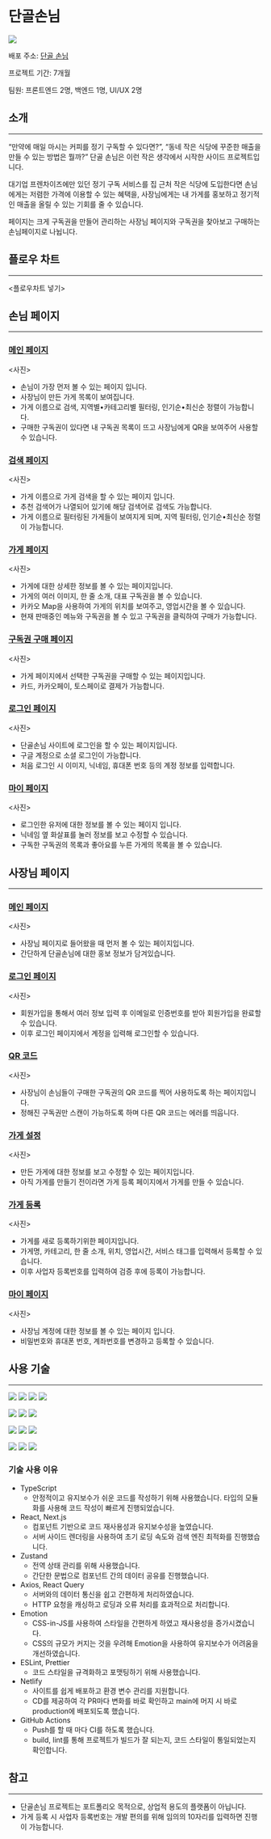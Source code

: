 # 단골손님

![](https://dangol.store/_ipx/w_32,q_75/%2Fimages%2Flogo%2Flogo.png?url=%2Fimages%2Flogo%2Flogo.png&w=32&q=75)

배포 주소: [단골 손님](https://dangol.store)

프로젝트 기간: 7개월

팀원: 프론트엔드 2명, 백엔드 1명, UI/UX 2명

## 소개

---

“만약에 매일 마시는 커피를 정기 구독할 수 있다면?”, “동네 작은 식당에 꾸준한 매출을 만들 수 있는 방법은 뭘까?” 단골 손님은 이런 작은 생각에서 시작한 사이드 프로젝트입니다.

대기업 프렌차이즈에만 있던 정기 구독 서비스를 집 근처 작은 식당에 도입한다면 손님에게는 저렴한 가격에 이용할 수 있는 혜택을, 사장님에게는 내 가게를 홍보하고 정기적인 매출을 올릴 수 있는 기회를 줄 수 있습니다.

페이지는 크게 구독권을 만들어 관리하는 사장님 페이지와 구독권을 찾아보고 구매하는 손님페이지로 나뉩니다.

## 플로우 차트

---

<플로우차트 넣기>

## 손님 페이지

---

### [메인 페이지](https://dangol.store)

<사진>

- 손님이 가장 먼저 볼 수 있는 페이지 입니다.
- 사장님이 만든 가게 목록이 보여집니다.
- 가게 이름으로 검색, 지역별•카테고리별 필터링, 인기순•최신순 정렬이 가능합니다.
- 구매한 구독권이 있다면 내 구독권 목록이 뜨고 사장님에게 QR을 보여주어 사용할 수 있습니다.

### [검색 페이지](https://dangol.store/search)

<사진>

- 가게 이름으로 가게 검색을 할 수 있는 페이지 입니다.
- 추천 검색어가 나열되어 있기에 해당 검색어로 검색도 가능합니다.
- 가게 이름으로 필터링된 가게들이 보여지게 되며, 지역 필터링, 인기순•최신순 정렬이 가능합니다.

### [가게 페이지](https://dangol.store/store/1)

<사진>

- 가게에 대한 상세한 정보를 볼 수 있는 페이지입니다.
- 가게의 여러 이미지, 한 줄 소개, 대표 구독권을 볼 수 있습니다.
- 카카오 Map을 사용하여 가게의 위치를 보여주고, 영업시간을 볼 수 있습니다.
- 현재 판매중인 메뉴와 구독권을 볼 수 있고 구독권을 클릭하여 구매가 가능합니다.

### [구독권 구매 페이지](https://dangol.store/1/payment)

<사진>

- 가게 페이지에서 선택한 구독권을 구매할 수 있는 페이지입니다.
- 카드, 카카오페이, 토스페이로 결제가 가능합니다.

### [로그인 페이지](https://dangol.store/login)

<사진>

- 단골손님 사이트에 로그인을 할 수 있는 페이지입니다.
- 구글 계정으로 소셜 로그인이 가능합니다.
- 처음 로그인 시 이미지, 닉네임, 휴대폰 번호 등의 계정 정보를 입력합니다.

### [마이 페이지](https://dangol.store/my)

<사진>

- 로그인한 유저에 대한 정보를 볼 수 있는 페이지 입니다.
- 닉네임 옆 화살표를 눌러 정보를 보고 수정할 수 있습니다.
- 구독한 구독권의 목록과 좋아요를 누른 가게의 목록을 볼 수 있습니다.

## 사장님 페이지

---

### [메인 페이지](https://dangol.store/owner)

<사진>

- 사장님 페이지로 들어왔을 때 먼저 볼 수 있는 페이지입니다.
- 간단하게 단골손님에 대한 홍보 정보가 담겨있습니다.

### [로그인 페이지](https://dangol.store/owner/login)

<사진>

- 회원가입을 통해서 여러 정보 입력 후 이메일로 인증번호를 받아 회원가입을 완료할 수 있습니다.
- 이후 로그인 페이지에서 계정을 입력해 로그인할 수 있습니다.

### [QR 코드](https://dangol.store/owner/qr)

<사진>

- 사장님이 손님들이 구매한 구독권의 QR 코드를 찍어 사용하도록 하는 페이지입니다.
- 정해진 구독권만 스캔이 가능하도록 하며 다른 QR 코드는 에러를 띄웁니다.

### [가게 설정](https://dangol.store/owner/settings)

<사진>

- 만든 가게에 대한 정보를 보고 수정할 수 있는 페이지입니다.
- 아직 가게를 만들기 전이라면 가게 등록 페이지에서 가게를 만들 수 있습니다.

### [가게 등록](https://dangol.store/owner/mystore)

<사진>

- 가게를 새로 등록하기위한 페이지입니다.
- 가게명, 카테고리, 한 줄 소개, 위치, 영업시간, 서비스 태그를 입력해서 등록할 수 있습니다.
- 이후 사업자 등록번호를 입력하여 검증 후에 등록이 가능합니다.

### [마이 페이지](https://dangol.store/owner/account)

<사진>

- 사장님 계정에 대한 정보를 볼 수 있는 페이지 입니다.
- 비밀번호와 휴대폰 번호, 계좌번호를 변경하고 등록할 수 있습니다.

## 사용 기술

---

![](https://img.shields.io/badge/HTML5-E34F26?style=for-the-badge&logo=HTML5&logoColor=white) ![](https://img.shields.io/badge/CSS3-1572B6?style=for-the-badge&logo=CSS3&logoColor=white) ![](https://img.shields.io/badge/JavaScript-F7DF1E?style=for-the-badge&logo=JavaScript&logoColor=white) ![](https://img.shields.io/badge/TypeScript-3178C6?style=for-the-badge&logo=TypeScript&logoColor=white)

![](https://img.shields.io/badge/react-61DAFB?style=for-the-badge&logo=react&logoColor=white) ![](https://img.shields.io/badge/next.js-000000?style=for-the-badge&logo=next.js&logoColor=white) ![](https://img.shields.io/badge/🐻_zustand-562A3B?style=for-the-badge&logo=zustand&logoColor=white)

![](https://img.shields.io/badge/axios-5A29E4?style=for-the-badge&logo=axios&logoColor=white) ![](https://img.shields.io/badge/reactquery-FF4154?style=for-the-badge&logo=reactquery&logoColor=white) ![](https://img.shields.io/badge/netlify-00C7B7?style=for-the-badge&logo=netlify&logoColor=white)

![](https://img.shields.io/badge/👩‍🎤_emotion-D26AC2?style=for-the-badge&logo=emotion&logoColor=white) ![](https://img.shields.io/badge/eslint-4B32C3?style=for-the-badge&logo=eslint&logoColor=white) ![](https://img.shields.io/badge/prettier-F7B93E?style=for-the-badge&logo=prettier&logoColor=white)

### 기술 사용 이유

- TypeScript
  - 안정적이고 유지보수가 쉬운 코드를 작성하기 위해 사용했습니다. 타입의 모듈화를 사용해 코드 작성이 빠르게 진행되었습니다.
- React, Next.js
  - 컴포넌트 기반으로 코드 재사용성과 유지보수성을 높였습니다.
  - 서버 사이드 렌더링을 사용하여 초기 로딩 속도와 검색 엔진 최적화를 진행했습니다.
- Zustand
  - 전역 상태 관리를 위해 사용했습니다.
  - 간단한 문법으로 컴포넌트 간의 데이터 공유를 진행했습니다.
- Axios, React Query
  - 서버와의 데이터 통신을 쉽고 간편하게 처리하였습니다.
  - HTTP 요청을 캐싱하고 로딩과 오류 처리를 효과적으로 처리합니다.
- Emotion
  - CSS-in-JS를 사용하여 스타일을 간편하게 하였고 재사용성을 증가시켰습니다.
  - CSS의 규모가 커지는 것을 우려해 Emotion을 사용하여 유지보수가 어려움을 개선하였습니다.
- ESLint, Prettier
  - 코드 스타일을 규격화하고 포맷팅하기 위해 사용했습니다.
- Netlify
  - 사이트를 쉽게 배포하고 환경 변수 관리를 지원합니다.
  - CD를 제공하여 각 PR마다 변화를 바로 확인하고 main에 머지 시 바로 production에 배포되도록 했습니다.
- GitHub Actions
  - Push를 할 때 마다 CI를 하도록 했습니다.
  - build, lint를 통해 프로젝트가 빌드가 잘 되는지, 코드 스타일이 통일되었는지 확인합니다.

## 참고

---

- 단골손님 프로젝트는 포트폴리오 목적으로, 상업적 용도의 플랫폼이 아닙니다.
- 가게 등록 시 사업자 등록번호는 개발 편의를 위해 임의의 10자리를 입력하면 진행이 가능합니다.
